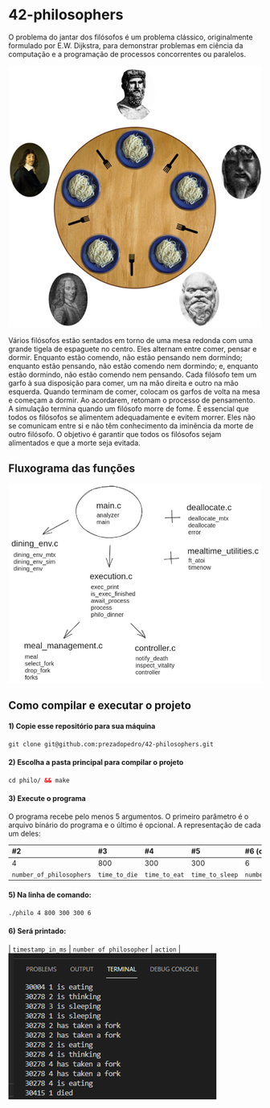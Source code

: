 # 42-philosophers

O problema do jantar dos filósofos é um problema clássico, originalmente formulado por E.W. Dijkstra, para demonstrar problemas em ciência da computação e a programação de processos concorrentes ou paralelos.

![alt text](img/philos.png)
  
Vários filósofos estão sentados em torno de uma mesa redonda com uma grande tigela de espaguete no centro. Eles alternam entre comer, pensar e dormir. Enquanto estão comendo, não estão pensando nem dormindo; enquanto estão pensando, não estão comendo nem dormindo; e, enquanto estão dormindo, não estão comendo nem pensando. Cada filósofo tem um garfo à sua disposição para comer, um na mão direita e outro na mão esquerda. Quando terminam de comer, colocam os garfos de volta na mesa e começam a dormir. Ao acordarem, retomam o processo de pensamento. A simulação termina quando um filósofo morre de fome. É essencial que todos os filósofos se alimentem adequadamente e evitem morrer. Eles não se comunicam entre si e não têm conhecimento da iminência da morte de outro filósofo. O objetivo é garantir que todos os filósofos sejam alimentados e que a morte seja evitada.

## Fluxograma das funções

![alt text](img/fluxograma.png)

## Como compilar e executar o projeto

#### 1) Copie esse repositório para sua máquina

```html
git clone git@github.com:prezadopedro/42-philosophers.git
```

#### 2) Escolha a pasta principal para compilar o projeto

```html
cd philo/ && make
```


#### 3) Execute o programa

O programa recebe pelo menos 5 argumentos. O primeiro parâmetro é o arquivo binário do programa e o último é opcional. A representação de cada um deles:

| #2 | #3 | #4 | #5 | #6 (opcional) |
|:----|:----|:----|:----|:----|
| 4 | 800 | 300 | 300 | 6 |
| `number_of_philosophers` | `time_to_die` | `time_to_eat` | `time_to_sleep` | `number_of_times_each_must_eat` |

#### 5) Na linha de comando:

```html
./philo 4 800 300 300 6
```
#### 6) Será printado:
| `timestamp_in_ms` | `number of philosopher` | `action` | <br>
![alt text](img/threads.png)
